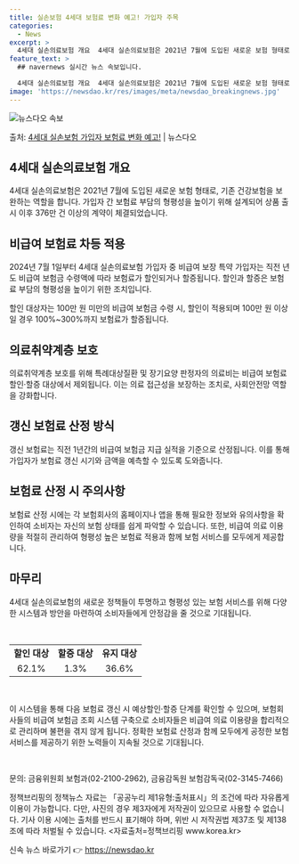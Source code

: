 ```yaml
---
title: 실손보험 4세대 보험료 변화 예고! 가입자 주목
categories:
  - News
excerpt: >
  4세대 실손의료보험 개요  4세대 실손의료보험은 2021년 7월에 도입된 새로운 보험 형태로, 기존 건강보험…
feature_text: >
  ## navernews 실시간 뉴스 속보입니다.

  4세대 실손의료보험 개요  4세대 실손의료보험은 2021년 7월에 도입된 새로운 보험 형태로, 기존 건강보험…
image: 'https://newsdao.kr/res/images/meta/newsdao_breakingnews.jpg'
---
```


![뉴스다오 속보](https://newsdao.kr/res/images/meta/newsdao_breakingnews.jpg)

<p>출처: <a href="https://newsdao.kr/4128" rel="dofollow">4세대 실손보험 가입자 보험료 변화 예고!</a> | 뉴스다오</p>

<h2 data-ke-size="size26">4세대 실손의료보험 개요</h2>
<p data-ke-size="size16">4세대 실손의료보험은 2021년 7월에 도입된 새로운 보험 형태로, 기존 건강보험을 보완하는 역할을 합니다. 가입자 간 보험료 부담의 형평성을 높이기 위해 설계되어 상품 출시 이후 376만 건 이상의 계약이 체결되었습니다.</p>

<h2 data-ke-size="size26">비급여 보험료 차등 적용</h2>
<p data-ke-size="size16">2024년 7월 1일부터 4세대 실손의료보험 가입자 중 비급여 보장 특약 가입자는 직전 년도 비급여 보험금 수령액에 따라 보험료가 할인되거나 할증됩니다. 할인과 할증은 보험료 부담의 형평성을 높이기 위한 조치입니다.</p>

<p data-ke-size="size16">할인 대상자는 100만 원 미만의 비급여 보험금 수령 시, 할인이 적용되며 100만 원 이상일 경우 100%~300%까지 보험료가 할증됩니다.</p>

<h2 data-ke-size="size26">의료취약계층 보호</h2>
<p data-ke-size="size16">의료취약계층 보호를 위해 특례대상질환 및 장기요양 판정자의 의료비는 비급여 보험료 할인·할증 대상에서 제외됩니다. 이는 의료 접근성을 보장하는 조치로, 사회안전망 역할을 강화합니다.</p>

<h2 data-ke-size="size26">갱신 보험료 산정 방식</h2>
<p data-ke-size="size16">갱신 보험료는 직전 1년간의 비급여 보험금 지급 실적을 기준으로 산정됩니다. 이를 통해 가입자가 보험료 갱신 시기와 금액을 예측할 수 있도록 도와줍니다.</p>

<h2 data-ke-size="size26">보험료 산정 시 주의사항</h2>
<p data-ke-size="size16">보험료 산정 시에는 각 보험회사의 홈페이지나 앱을 통해 필요한 정보와 유의사항을 확인하여 소비자는 자신의 보험 상태를 쉽게 파악할 수 있습니다. 또한, 비급여 의료 이용량을 적절히 관리하여 형평성 높은 보험료 적용과 함께 보험 서비스를 모두에게 제공합니다.</p>

<h2 data-ke-size="size26">마무리</h2>
<p data-ke-size="size16">4세대 실손의료보험의 새로운 정책들이 투명하고 형평성 있는 보험 서비스를 위해 다양한 시스템과 방안을 마련하여 소비자들에게 안정감을 줄 것으로 기대됩니다.</p>

<p data-ke-size="size16">&nbsp;</p>
<table>
<tbody>
<tr>
<td style="text-align: center; height: 17px;"><b>할인 대상</b></td>
<td style="text-align: center; height: 17px;"><b>할증 대상</b></td>
<td style="text-align: center; height: 17px;"><b>유지 대상</b></td>
</tr>
<tr>
<td style="text-align: center; height: 17px;">62.1%</td>
<td style="text-align: center; height: 17px;">1.3%</td>
<td style="text-align: center; height: 17px;">36.6%</td>
</tr>
</tbody>
</table>
<p data-ke-size="size16">&nbsp;</p>

<p data-ke-size="size16">이 시스템을 통해 다음 보험료 갱신 시 예상할인·할증 단계를 확인할 수 있으며, 보험회사들의 비급여 보험금 조회 시스템 구축으로 소비자들은 비급여 의료 이용량을 합리적으로 관리하며 불편을 겪지 않게 됩니다. 정확한 보험료 산정과 함께 모두에게 공정한 보험 서비스를 제공하기 위한 노력들이 지속될 것으로 기대됩니다.</p>

<p data-ke-size="size16">&nbsp;</p>
<p data-ke-size="size16">문의: 금융위원회 보험과(02-2100-2962), 금융감독원 보험감독국(02-3145-7466)</p>
<p data-ke-size="size16">정책브리핑의 정책뉴스 자료는 「공공누리 제1유형:출처표시」의 조건에 따라 자유롭게 이용이 가능합니다. 다만, 사진의 경우 제3자에게 저작권이 있으므로 사용할 수 없습니다. 기사 이용 시에는 출처를 반드시 표기해야 하며, 위반 시 저작권법 제37조 및 제138조에 따라 처벌될 수 있습니다. &lt;자료출처=정책브리핑 www.korea.kr&gt;</p> 

신속 뉴스 바로가기 👉 <a href="https://newsdao.kr" rel="dofollow">https://newsdao.kr</a>


